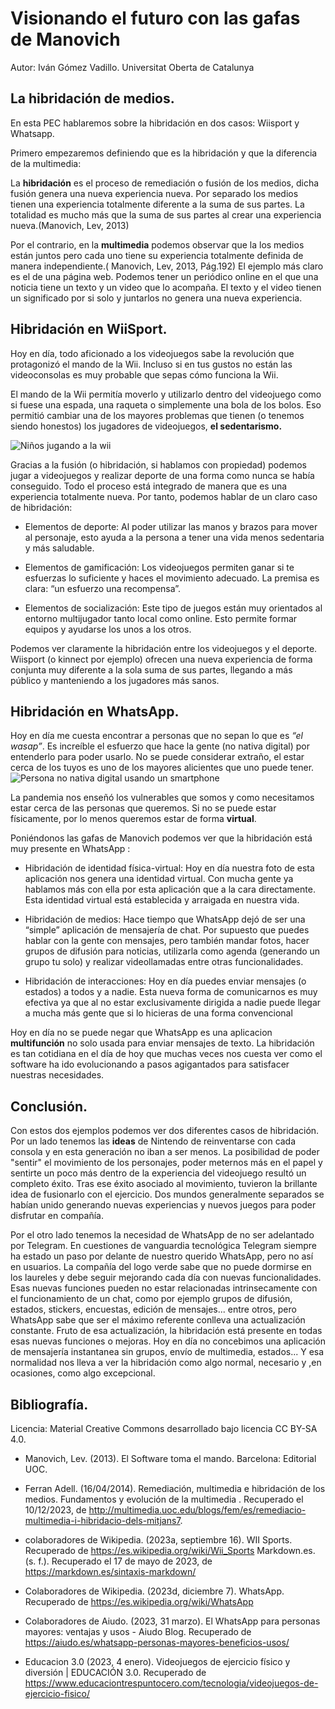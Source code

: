# Visionando el futuro con las gafas de Manovich

Autor: Iván Gómez Vadillo. Universitat Oberta de Catalunya

## La hibridación de medios.

En esta PEC hablaremos sobre la hibridación en dos casos: Wiisport y Whatsapp.

Primero empezaremos definiendo que es la hibridación y que la diferencia de la multimedia:

La **hibridación** es el proceso de remediación o fusión de los medios, dicha fusión genera una nueva experiencia nueva. Por separado los medios tienen una experiencia totalmente diferente a la suma de sus partes. La totalidad es mucho más que la suma de sus partes al crear una experiencia nueva.(Manovich, Lev, 2013)

Por el contrario, en la **multimedia** podemos observar que la los medios están juntos pero cada uno tiene su experiencia totalmente definida de manera independiente.( Manovich, Lev, 2013, Pág.192) El ejemplo más claro es el de una página web. Podemos tener un periódico online en el que una noticia tiene un texto y un video que lo acompaña. El texto y el video tienen un significado por si solo y juntarlos no genera una nueva experiencia.

## Hibridación en WiiSport.

Hoy en día, todo aficionado a los videojuegos sabe la revolución que protagonizó el mando de la Wii. Incluso si en tus gustos no están las videoconsolas es muy probable que sepas cómo funciona la Wii.

El mando de la Wii permitía moverlo y utilizarlo dentro del videojuego como si fuese una espada, una raqueta o simplemente una bola de los bolos. Eso permitió cambiar una de los mayores problemas que tienen (o tenemos siendo honestos) los jugadores de videojuegos, **el sedentarismo.**

![Niños jugando a la wii](https://www.educaciontrespuntocero.com/wp-content/uploads/2020/01/juegos-activos-978x652.jpg.webp)

Gracias a la fusión (o hibridación, si hablamos con propiedad) podemos jugar a videojuegos y realizar deporte de una forma como nunca se había conseguido. Todo el proceso está integrado de manera que es una experiencia totalmente nueva. Por tanto, podemos hablar de un claro caso de hibridación:

- Elementos de deporte: Al poder utilizar las manos y brazos para mover al personaje, esto ayuda a la persona a tener una vida menos sedentaria y más saludable.

- Elementos de gamificación: Los videojuegos permiten ganar si te esfuerzas lo suficiente y haces el movimiento adecuado. La premisa es clara: “un esfuerzo una recompensa”.

- Elementos de socialización: Este tipo de juegos están muy orientados al entorno multijugador tanto local como online. Esto permite formar equipos y ayudarse los unos a los otros.

Podemos ver claramente la hibridación entre los videojuegos y el deporte. Wiisport (o kinnect por ejemplo) ofrecen una nueva experiencia de forma conjunta muy diferente a la sola suma de sus partes, llegando a más público y manteniendo a los jugadores más sanos.

## Hibridación en WhatsApp.

Hoy en día me cuesta encontrar a personas que no sepan lo que es *“el wasap”*. Es increíble el esfuerzo que hace la gente (no nativa digital) por entenderlo para poder usarlo. No se puede considerar extraño, el estar cerca de los tuyos es uno de los mayores alicientes que uno puede tener.
![Persona no nativa digital usando un smartphone](https://aiudo.es/wp-content/webp-express/webp-images/uploads/2023/02/como-usan-los-mayores-el-WhatsApp.jpg.webp)

La pandemia nos enseñó los vulnerables que somos y como necesitamos estar cerca de las personas que queremos. Si no se puede estar físicamente, por lo menos queremos estar de forma **virtual**.

Poniéndonos las gafas de Manovich podemos ver que la hibridación está muy presente en WhatsApp :

- Hibridación de identidad física-virtual: Hoy en día nuestra foto de esta aplicación nos genera una identidad virtual. Con mucha gente ya hablamos más con ella por esta aplicación que a la cara directamente. Esta identidad virtual está establecida y arraigada en nuestra vida.

- Hibridación de medios: Hace tiempo que WhatsApp dejó de ser una “simple” aplicación de mensajería de chat. Por supuesto que puedes hablar con la gente con mensajes, pero también mandar fotos, hacer grupos de difusión para noticias, utilizarla como agenda (generando un grupo tu solo) y realizar videollamadas entre otras funcionalidades.

- Hibridación de interacciones: Hoy en día puedes enviar mensajes (o estados) a todos y a nadie. Esta nueva forma de comunicarnos es muy efectiva ya que al no estar exclusivamente dirigida a nadie puede llegar a mucha más gente que si lo hicieras de una forma convencional

Hoy en día no se puede negar que WhatsApp es una aplicacion **multifunción** no solo usada para enviar mensajes de texto. La hibridación es tan cotidiana en el día de hoy que muchas veces nos cuesta ver como el software ha ido evolucionando a pasos agigantados para satisfacer nuestras necesidades.

## Conclusión.  


Con estos dos ejemplos podemos ver dos diferentes casos de hibridación. Por un lado tenemos las **ideas** de Nintendo de reinventarse con cada consola y en esta generación no iban a ser menos. La posibilidad de poder "sentir" el movimiento de los personajes, poder meternos más en el papel y sentirte un poco más dentro de la experiencia del videojuego resultó un completo éxito. Tras ese éxito asociado al movimiento, tuvieron la brillante idea de fusionarlo con el ejercicio. Dos mundos generalmente separados se habían unido generando nuevas experiencias y nuevos juegos para poder disfrutar en compañía.

Por el otro lado tenemos la necesidad de WhatsApp de no ser adelantado por Telegram. En cuestiones de vanguardia tecnológica Telegram siempre ha estado un paso por delante de nuestro querido WhatsApp, pero no así en usuarios. La compañía del logo verde sabe que no puede dormirse en los laureles y debe seguir mejorando cada día con nuevas funcionalidades. Esas nuevas funciones pueden no estar relacionadas intrinsecamente con el funcionamiento de un chat, como por ejemplo grupos de difusión, estados, stickers, encuestas, edición de mensajes... entre otros, pero WhatsApp sabe que ser el máximo referente conlleva una actualización constante. Fruto de esa actualización, la hibridación está presente en todas esas nuevas funciones o mejoras. Hoy en día no concebimos una aplicación de mensajería instantanea sin grupos, envío de multimedia, estados... Y esa normalidad nos lleva a ver la hibridación como algo normal, necesario y ,en ocasiones, como algo excepcional.



## Bibliografía.

Licencia: Material Creative Commons desarrollado bajo licencia CC BY-SA 4.0. 

- Manovich, Lev. (2013). El Software toma el mando. Barcelona: Editorial UOC. 

- Ferran Adell. (16/04/2014). Remediación, multimedia e hibridación de los medios. Fundamentos y evolución de la multimedia . Recuperado el 10/12/2023, de http://multimedia.uoc.edu/blogs/fem/es/remediacio-multimedia-i-hibridacio-dels-mitjans7.

- colaboradores de Wikipedia. (2023a, septiembre 16). WII Sports. Recuperado de https://es.wikipedia.org/wiki/Wii_Sports
Markdown.es. (s. f.). Recuperado el 17 de mayo de 2023, de https://markdown.es/sintaxis-markdown/

- Colaboradores de Wikipedia. (2023d, diciembre 7). WhatsApp. Recuperado de https://es.wikipedia.org/wiki/WhatsApp

- Colaboradores de Aiudo. (2023, 31 marzo). El WhatsApp para personas mayores: ventajas y usos - Aiudo Blog. Recuperado de https://aiudo.es/whatsapp-personas-mayores-beneficios-usos/

- Educacion 3.0 (2023, 4 enero). Videojuegos de ejercicio físico y diversión | EDUCACIÓN 3.0. Recuperado de https://www.educaciontrespuntocero.com/tecnologia/videojuegos-de-ejercicio-fisico/

